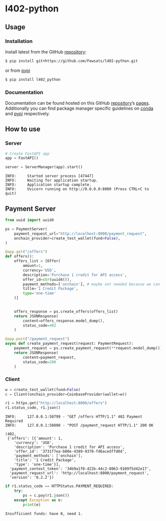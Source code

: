 # l402-python


<!-- WARNING: THIS FILE WAS AUTOGENERATED! DO NOT EDIT! -->

## Usage

### Installation

Install latest from the GitHub
[repository](https://github.com/Fewsats/l402-python):

``` sh
$ pip install git+https://github.com/Fewsats/l402-python.git
```

or from [pypi](https://pypi.org/project/l402-python/)

``` sh
$ pip install l402_python
```

### Documentation

Documentation can be found hosted on this GitHub
[repository](https://github.com/Fewsats/l402-python)’s
[pages](https://Fewsats.github.io/l402-python/). Additionally you can
find package manager specific guidelines on
[conda](https://anaconda.org/Fewsats/l402-python) and
[pypi](https://pypi.org/project/l402-python/) respectively.

## How to use

### Server

``` python
# Create FastAPI app
app = FastAPI()

server = ServerManager(app).start()
```

    INFO:     Started server process [47447]
    INFO:     Waiting for application startup.
    INFO:     Application startup complete.
    INFO:     Uvicorn running on http://0.0.0.0:8000 (Press CTRL+C to quit)

## Payment Server

``` python
from uuid import uuid4
```

``` python
ps = PaymentServer(
    payment_request_url="http://localhost:8000/payment_request",
    onchain_provider=create_test_wallet(fund=False),
)
```

``` python
@app.get("/offers")
def offers():
    offers_list = [Offer(
        amount=1,
        currency='USD',
        description='Purchase 1 credit for API access',
        offer_id=str(uuid4()),
        payment_methods=['onchain'], # maybe not needed because we can generate it from the payment provider
        title='1 Credit Package',
        type='one-time'
    )]

    
    offers_response = ps.create_offers(offers_list)
    return JSONResponse(
        content=offers_response.model_dump(),
        status_code=402
    )
```

``` python
@app.post("/payment_request")
async def create_payment_request(request: PaymentRequest):
    payment_request = ps.create_payment_request(**request.model_dump())
    return JSONResponse(
        content=payment_request,
        status_code=200
    )
```

### Client

``` python
w = create_test_wallet(fund=False)
c = Client(onchain_provider=CoinbaseProvider(wallet=w))
```

``` python
r1 = httpx.get("http://localhost:8000/offers")
r1.status_code, r1.json()
```

    INFO:     127.0.0.1:50799 - "GET /offers HTTP/1.1" 402 Payment Required
    INFO:     127.0.0.1:50800 - "POST /payment_request HTTP/1.1" 200 OK

    (402,
     {'offers': [{'amount': 1,
        'currency': 'USD',
        'description': 'Purchase 1 credit for API access',
        'offer_id': '3731f7ea-b00e-4389-9370-fd6acedffd0d',
        'payment_methods': ['onchain'],
        'title': '1 Credit Package',
        'type': 'one-time'}],
      'payment_context_token': '34b9a1f8-422b-44c2-8063-9109f5d42e17',
      'payment_request_url': 'http://localhost:8000/payment_request',
      'version': '0.2.2'})

``` python
if r1.status_code == HTTPStatus.PAYMENT_REQUIRED:
    try:
        ps = c.pay(r1.json())
    except Exception as e:
        print(e)
```

    Insufficient funds: have 0, need 1.
